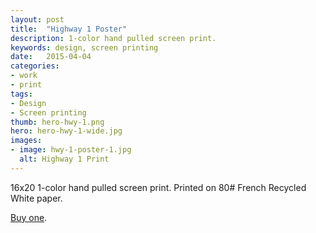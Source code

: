 ```yaml
---
layout: post
title:  "Highway 1 Poster"
description: 1-color hand pulled screen print.
keywords: design, screen printing
date:   2015-04-04
categories: 
- work
- print
tags:
- Design
- Screen printing
thumb: hero-hwy-1.png
hero: hero-hwy-1-wide.jpg
images:
- image: hwy-1-poster-1.jpg
  alt: Highway 1 Print
---
```

16x20 1-color hand pulled screen print. Printed on 80# French Recycled White paper.

[Buy one](https://www.etsy.com/listing/182892904/california-highway-1-screen-print-16x20).
